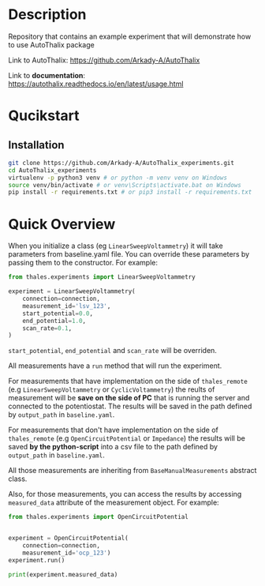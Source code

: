 # Description 

Repository that contains an example experiment that will demonstrate how to use AutoThalix package

Link to AutoThalix: https://github.com/Arkady-A/AutoThalix

Link to **documentation**: https://autothalix.readthedocs.io/en/latest/usage.html

# Qucikstart

## Installation

```bash
git clone https://github.com/Arkady-A/AutoThalix_experiments.git 
cd AutoThalix_experiments
virtualenv -p python3 venv # or python -m venv venv on Windows
source venv/bin/activate # or venv\Scripts\activate.bat on Windows
pip install -r requirements.txt # or pip3 install -r requirements.txt
```


# Quick Overview 

When you initialize a class (eg `LinearSweepVoltammetry`) it will take
parameters from baseline.yaml file. You can override these parameters
by passing them to the constructor. For example:

```python
from thales.experiments import LinearSweepVoltammetry

experiment = LinearSweepVoltammetry(
    connection=connection,
    measurement_id='lsv_123',
    start_potential=0.0,
    end_potential=1.0,
    scan_rate=0.1,
)
```
`start_potential`, `end_potential` and `scan_rate` will be overriden. 


All measurements have a `run` method that will run the experiment.

For measurements that have implementation on the side of
`thales_remote` (e.g `LinearSweepVoltammetry` or `CyclicVoltammetry`)
the reults of measurement will be **save on the side of
PC** that is running the server and connected to
the potentiostat. The results will be saved in the path defined by
`output_path` in `baseline.yaml`.

For measurements that don't have implementation on the side of
`thales_remote` (e.g `OpenCircuitPotential` or `Impedance`) the results
will be saved **by the python-script** into a csv file to the path defined by
`output_path` in `baseline.yaml`.

All those measurements are inheriting from `BaseManualMeasurements`
abstract class.

Also, for those measurements, you can access the results by accessing
`measured_data` attribute of the measurement object. For example:

```python
from thales.experiments import OpenCircuitPotential


experiment = OpenCircuitPotential(
    connection=connection,
    measurement_id='ocp_123')
experiment.run()

print(experiment.measured_data)
```
